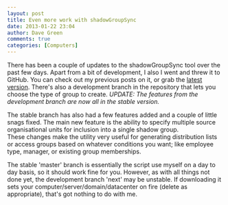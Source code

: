 ```yaml
---
layout: post
title: Even more work with shadowGroupSync
date: 2013-01-22 23:04
author: Dave Green
comments: true
categories: [Computers]
---
```

There has been a couple of updates to the shadowGroupSync tool over the past few days. Apart from a bit of development, I also I went and threw it to GitHub. You can check out my previous posts on it, or grab the [latest version](https://github.com/davegreen/shadowGroupSync.git). There's also a development branch in the repository that lets you choose the type of group to create. *UPDATE: The features from the development branch are now all in the stable version.*

The stable branch has also had a few features added and a couple of little snags fixed. The main new feature is the ability to specify multiple source organisational units for inclusion into a single shadow group. These changes make the utility very useful for generating distribution lists or access groups based on whatever conditions you want; like employee type, manager, or existing group memberships.

The stable 'master' branch is essentially the script use myself on a day to day basis, so it should work fine for you. However, as with all things not done yet, the development branch 'next' may be unstable. If downloading it sets your computer/server/domain/datacenter on fire (delete as appropriate), that's got nothing to do with me.
